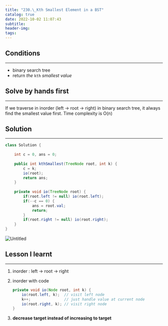 ```yaml
---
title: "230.\_Kth Smallest Element in a BST"
catalog: true
date: 2022-10-02 11:07:43
subtitle:
header-img:
tags:
---
```

## Conditions

---

- binary search tree
- return *the* `kth` *smallest value*

## Solve by hands first

---

If we traverse in inorder (left → root → right) in binary search tree, it always find the smallest value first. Time complexity is O(n)

## Solution

---

```java
class Solution {
    
    int c = 0, ans = 0;
    
    public int kthSmallest(TreeNode root, int k) {
        c = k;
        io(root);
        return ans;
    }
    
    private void io(TreeNode root) {
        if(root.left != null) io(root.left);
        if(--c == 0) {
            ans = root.val;
            return;
        }
        if(root.right != null) io(root.right);
    }
}
```

![Untitled](https://s3-us-west-2.amazonaws.com/secure.notion-static.com/371dbcff-7b9e-493b-9e05-a0279fd1a414/Untitled.png)

## Lesson I learnt

---

1. inorder : left → root → right
2. inorder with code
    
    ```java
    private void io(Node root, int k) {
    	io(root.left, k);  // visit left node
    	k++;               // just handle value at current node
    	io(root.right, k); // visit right node
    }
    ```
    
3. **decrease target instead of increasing to target**
